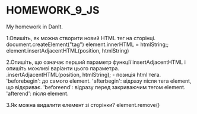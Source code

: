 # HOMEWORK_9_JS

My homework in DanIt.

1.Опишіть, як можна створити новий HTML тег на сторінці.
document.createElement("tag")
element.innerHTML = htmlString;;
element.insertAdjacentHTML(position, htmlString)

2.Опишіть, що означає перший параметр функції insertAdjacentHTML і опишіть можливі варіанти цього параметра.
.insertAdjacentHTML(position, htmlString); - позиція html тега.
'beforebegin': до самого element.
'afterbegin': відразу після тега element, що відкриває.
'beforeend': відразу перед закриваючим тегом element.
'afterend': після element.

3.Як можна видалити елемент зі сторінки?
element.remove()